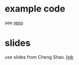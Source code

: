 # example code
see [repo](https://github.com/rink1969/RustExpressionProblem)

# slides
use slides from Cheng Shao.
[link](https://pan.baidu.com/s/1i4MN5BJ#list/path=%2FCFPC)
